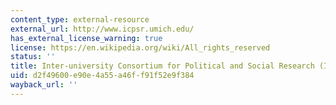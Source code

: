 ```yaml
---
content_type: external-resource
external_url: http://www.icpsr.umich.edu/
has_external_license_warning: true
license: https://en.wikipedia.org/wiki/All_rights_reserved
status: ''
title: Inter-university Consortium for Political and Social Research (ICPSR)
uid: d2f49600-e90e-4a55-a46f-f91f52e9f384
wayback_url: ''
---
```

